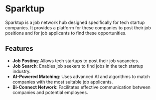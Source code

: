 # Sparktup

Sparktup is a job network hub designed specifically for tech startup companies. It provides a platform for these companies to post their job positions and for job applicants to find these opportunities.

## Features

- **Job Posting**: Allows tech startups to post their job vacancies.
- **Job Search**: Enables job seekers to find jobs in the tech startup industry.
- **AI-Powered Matching**: Uses advanced AI and algorithms to match companies with the most suitable job applicants.
- **Bi-Connect Network**: Facilitates effective communication between companies and potential employees.
